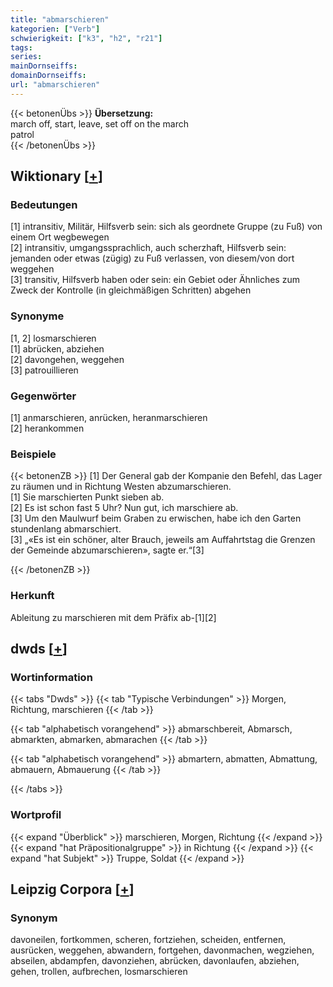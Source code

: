 ```yaml
---
title: "abmarschieren"
kategorien: ["Verb"]
schwierigkeit: ["k3", "h2", "r21"]
tags:
series:
mainDornseiffs:
domainDornseiffs:
url: "abmarschieren"
---
```


{{< betonenÜbs >}}
**Übersetzung:**  
march off, start, leave, set off on  the march  
patrol  
{{< /betonenÜbs >}}

## Wiktionary [[+](https://de.wiktionary.org/wiki/abmarschieren)]

### Bedeutungen
[1] intransitiv, Militär, Hilfsverb sein: sich als geordnete Gruppe (zu Fuß) von einem Ort wegbewegen  
[2] intransitiv, umgangssprachlich, auch scherzhaft, Hilfsverb sein: jemanden oder etwas (zügig) zu Fuß verlassen, von diesem/von dort weggehen  
[3] transitiv, Hilfsverb haben oder sein: ein Gebiet oder Ähnliches zum Zweck der Kontrolle (in gleichmäßigen Schritten) abgehen  

### Synonyme
[1, 2] losmarschieren  
[1] abrücken, abziehen  
[2] davongehen, weggehen  
[3] patrouillieren  

### Gegenwörter
[1] anmarschieren, anrücken, heranmarschieren  
[2] herankommen  

### Beispiele
{{< betonenZB >}}
[1] Der General gab der Kompanie den Befehl, das Lager zu räumen und in Richtung Westen abzumarschieren.  
[1] Sie marschierten Punkt sieben ab.  
[2] Es ist schon fast 5 Uhr? Nun gut, ich marschiere ab.  
[3] Um den Maulwurf beim Graben zu erwischen, habe ich den Garten stundenlang abmarschiert.  
[3] „«Es ist ein schöner, alter Brauch, jeweils am Auffahrtstag die Grenzen der Gemeinde abzumarschieren», sagte er.“[3]  

{{< /betonenZB >}}
### Herkunft
Ableitung zu marschieren mit dem Präfix ab-[1][2]  



## dwds [[+](https://www.dwds.de/wb/abmarschieren)]

### Wortinformation
{{< tabs "Dwds" >}}
{{< tab "Typische Verbindungen" >}}
Morgen, Richtung, marschieren
{{< /tab >}}

{{< tab "alphabetisch vorangehend" >}}
abmarschbereit, Abmarsch, abmarkten, abmarken, abmarachen
{{< /tab >}}

{{< tab "alphabetisch vorangehend" >}}
abmartern, abmatten, Abmattung, abmauern, Abmauerung
{{< /tab >}}

{{< /tabs >}}

### Wortprofil
{{< expand "Überblick" >}} marschieren, Morgen, Richtung {{< /expand >}}
{{< expand "hat Präpositionalgruppe" >}} in Richtung {{< /expand >}}
{{< expand "hat Subjekt" >}} Truppe, Soldat {{< /expand >}}

## Leipzig Corpora [[+](https://corpora.uni-leipzig.de/en/res?word=abmarschieren&corpusId=deu_newscrawl-public_2018)]


### Synonym
davoneilen, fortkommen, scheren, fortziehen, scheiden, entfernen, ausrücken, weggehen, abwandern, fortgehen, davonmachen, wegziehen, abseilen, abdampfen, davonziehen, abrücken, davonlaufen, abziehen, gehen, trollen, aufbrechen, losmarschieren

